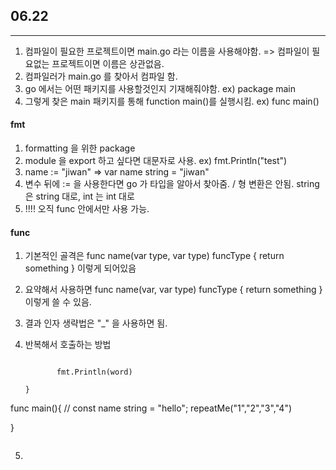 ## 06.22

---

1. 컴파일이 필요한 프로젝트이면 main.go 라는 이름을 사용해야함. => 컴파일이 필요없는 프로젝트이면 이름은 상관없음.
2. 컴파일러가 main.go 를 찾아서 컴파일 함.
3. go 에서는 어떤 패키지를 사용할것인지 기재해줘야함.
   ex) package main
4. 그렇게 찾은 main 패키지를 통해 function main()를 실행시킴.
   ex) func main()

#### fmt

1. formatting 을 위한 package
2. module 을 export 하고 싶다면 대문자로 사용.
   ex) fmt.Println("test")
3. name := "jiwan" => var name string = "jiwan"
4. 변수 뒤에 := 을 사용한다면 go 가 타입을 알아서 찾아줌. / 형 변환은 안됨. string 은 string 대로, int 는 int 대로
5. !!!! 오직 func 안에서만 사용 가능.

#### func

1.  기본적인 골격은 func name(var type, var type) funcType { return something } 이렇게 되어있음
2.  요약해서 사용하면 func name(var, var type) funcType { return something } 이렇게 쓸 수 있음.
3.  결과 인자 생략법은 "\_" 을 사용하면 됨.

4.  반복해서 호출하는 방법

    ```func repeatMe(word ...string) {

           fmt.Println(word)

    }
    ```

func main(){
// const name string = "hello";
repeatMe("1","2","3","4")

}

```

```

5.
